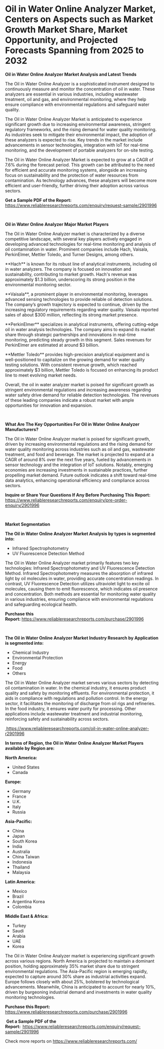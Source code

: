 <p><h1>Oil in Water Online Analyzer Market, Centers on Aspects such as Market Growth Market Share, Market Opportunity, and Projected Forecasts Spanning from 2025 to 2032</h1></p><p><strong>Oil in Water Online Analyzer Market Analysis and Latest Trends</strong></p>
<p><p>The Oil in Water Online Analyzer is a sophisticated instrument designed to continuously measure and monitor the concentration of oil in water. These analyzers are essential in various industries, including wastewater treatment, oil and gas, and environmental monitoring, where they help ensure compliance with environmental regulations and safeguard water quality.</p><p>The Oil in Water Online Analyzer Market is anticipated to experience significant growth due to increasing environmental awareness, stringent regulatory frameworks, and the rising demand for water quality monitoring. As industries seek to mitigate their environmental impact, the adoption of these analyzers is expected to rise. Key trends in the market include advancements in sensor technologies, integration with IoT for real-time monitoring, and the development of portable analyzers for on-site testing.</p><p>The Oil in Water Online Analyzer Market is expected to grow at a CAGR of 7.6% during the forecast period. This growth can be attributed to the need for efficient and accurate monitoring systems, alongside an increasing focus on sustainability and the protection of water resources from contamination. As technology advances, these analyzers will become more efficient and user-friendly, further driving their adoption across various sectors.</p></p>
<p><strong>Get a Sample PDF of the Report:&nbsp;</strong> <a href="https://www.reliableresearchreports.com/enquiry/request-sample/2901996?utm_campaign=3190&utm_medium=2&utm_source=Github&utm_content=ia&utm_term=11032025&utm_id=oil-in-water-online-analyzer">https://www.reliableresearchreports.com/enquiry/request-sample/2901996</a></p>
<p>&nbsp;</p>
<p><strong>Oil in Water Online Analyzer Major Market Players</strong></p>
<p><p>The Oil in Water Online Analyzer market is characterized by a diverse competitive landscape, with several key players actively engaged in developing advanced technologies for real-time monitoring and analysis of oil contamination in water. Prominent companies include Hach, Vaisala, PerkinElmer, Mettler Toledo, and Turner Designs, among others.</p><p>**Hach** is known for its robust line of analytical instruments, including oil in water analyzers. The company is focused on innovation and sustainability, contributing to market growth. Hach's revenue was approximately $1.3 billion, underscoring its strong position in the environmental monitoring sector.</p><p>**Vaisala**, a prominent player in environmental monitoring, leverages advanced sensing technologies to provide reliable oil detection solutions. The company’s growth trajectory is expected to continue, driven by the increasing regulatory requirements regarding water quality. Vaisala reported sales of about $300 million, reflecting its strong market presence.</p><p>**PerkinElmer** specializes in analytical instruments, offering cutting-edge oil in water analysis technologies. The company aims to expand its market share through strategic partnerships and innovations in real-time monitoring, predicting steady growth in this segment. Sales revenues for PerkinElmer are estimated at around $3 billion.</p><p>**Mettler Toledo** provides high-precision analytical equipment and is well-positioned to capitalize on the growing demand for water quality testing solutions. With consistent revenue growth, which reached approximately $3 billion, Mettler Toledo is focused on enhancing its product line to meet evolving market needs.</p><p>Overall, the oil in water analyzer market is poised for significant growth as stringent environmental regulations and increasing awareness regarding water safety drive demand for reliable detection technologies. The revenues of these leading companies indicate a robust market with ample opportunities for innovation and expansion.</p></p>
<p>&nbsp;</p>
<p><strong>What Are The Key Opportunities For Oil in Water Online Analyzer Manufacturers?</strong></p>
<p><p>The Oil in Water Online Analyzer market is poised for significant growth, driven by increasing environmental regulations and the rising demand for water quality monitoring across industries such as oil and gas, wastewater treatment, and food and beverage. The market is projected to expand at a CAGR of around 8% over the next five years, fueled by advancements in sensor technology and the integration of IoT solutions. Notably, emerging economies are increasing investments in sustainable practices, further propelling market demand. Future outlook indicates a shift toward real-time data analytics, enhancing operational efficiency and compliance across sectors.</p></p>
<p><strong>Inquire or Share Your Questions If Any Before Purchasing This Report:</strong> <a href="https://www.reliableresearchreports.com/enquiry/pre-order-enquiry/2901996?utm_campaign=3190&utm_medium=2&utm_source=Github&utm_content=ia&utm_term=11032025&utm_id=oil-in-water-online-analyzer">https://www.reliableresearchreports.com/enquiry/pre-order-enquiry/2901996</a></p>
<p>&nbsp;</p>
<p><strong>Market Segmentation</strong></p>
<p><strong>The Oil in Water Online Analyzer Market Analysis by types is segmented into:</strong></p>
<p><ul><li>Infrared Spectrophotometry</li><li>UV Fluorescence Detection Method</li></ul></p>
<p><p>The Oil in Water Online Analyzer market primarily features two key technologies: Infrared Spectrophotometry and UV Fluorescence Detection Method. Infrared Spectrophotometry measures the absorption of infrared light by oil molecules in water, providing accurate concentration readings. In contrast, UV Fluorescence Detection utilizes ultraviolet light to excite oil molecules, causing them to emit fluorescence, which indicates oil presence and concentration. Both methods are essential for monitoring water quality in various industries, ensuring compliance with environmental regulations and safeguarding ecological health.</p></p>
<p><strong>Purchase this Report:&nbsp;</strong><a href="https://www.reliableresearchreports.com/purchase/2901996?utm_campaign=3190&utm_medium=2&utm_source=Github&utm_content=ia&utm_term=11032025&utm_id=oil-in-water-online-analyzer">https://www.reliableresearchreports.com/purchase/2901996</a></p>
<p>&nbsp;</p>
<p><strong>The Oil in Water Online Analyzer Market Industry Research by Application is segmented into:</strong></p>
<p><ul><li>Chemical Industry</li><li>Environmental Protection</li><li>Energy</li><li>Food</li><li>Others</li></ul></p>
<p><p>The Oil in Water Online Analyzer market serves various sectors by detecting oil contamination in water. In the chemical industry, it ensures product quality and safety by monitoring effluents. For environmental protection, it aids in compliance with regulations and pollution control. In the energy sector, it facilitates the monitoring of discharge from oil rigs and refineries. In the food industry, it ensures water purity for processing. Other applications include wastewater treatment and industrial monitoring, reinforcing safety and sustainability across sectors.</p></p>
<p><a href="https://www.reliableresearchreports.com/oil-in-water-online-analyzer-r2901996?utm_campaign=3190&utm_medium=2&utm_source=Github&utm_content=ia&utm_term=11032025&utm_id=oil-in-water-online-analyzer">&nbsp;https://www.reliableresearchreports.com/oil-in-water-online-analyzer-r2901996</a></p>
<p><strong>In terms of Region, the Oil in Water Online Analyzer Market Players available by Region are:</strong></p>
<p>
    <p> <strong> North America: </strong>
        <ul>
            <li>United States</li>
            <li>Canada</li>
        </ul>
        </p> 
    <p> <strong> Europe: </strong>
        <ul>
            <li>Germany</li>
            <li>France</li>
            <li>U.K.</li>
            <li>Italy</li>
            <li>Russia</li>
        </ul>
        </p> 
    <p> <strong> Asia-Pacific: </strong>
        <ul>
            <li>China</li>
            <li>Japan</li>
            <li>South Korea</li>
            <li>India</li>
            <li>Australia</li>
            <li>China Taiwan</li>
            <li>Indonesia</li>
            <li>Thailand</li>
            <li>Malaysia</li>
        </ul>
        </p> 
    <p> <strong> Latin America: </strong>
        <ul>
            <li>Mexico</li>
            <li>Brazil</li>
            <li>Argentina Korea</li>
            <li>Colombia</li>
        </ul>
        </p> 
    <p> <strong> Middle East & Africa: </strong>
        <ul>
            <li>Turkey</li>
            <li>Saudi</li>
            <li>Arabia</li>
            <li>UAE</li>
            <li>Korea</li>
        </ul>
    </p>
    </p>
<p><p>The Oil in Water Online Analyzer market is experiencing significant growth across various regions. North America is projected to maintain a dominant position, holding approximately 35% market share due to stringent environmental regulations. The Asia-Pacific region is emerging rapidly, expected to capture around 30% share as industrial activities expand. Europe follows closely with about 25%, bolstered by technological advancements. Meanwhile, China is anticipated to account for nearly 10%, driven by burgeoning industrial demand and investments in water quality monitoring technologies.</p></p>
<p><strong>Purchase this Report: </strong><a href="https://www.reliableresearchreports.com/purchase/2901996?utm_campaign=3190&utm_medium=2&utm_source=Github&utm_content=ia&utm_term=11032025&utm_id=oil-in-water-online-analyzer">https://www.reliableresearchreports.com/purchase/2901996</a></p>
<p>&nbsp;<strong>Get a Sample PDF of the Report:&nbsp;&nbsp;</strong><a href="https://www.reliableresearchreports.com/enquiry/request-sample/2901996?utm_campaign=3190&utm_medium=2&utm_source=Github&utm_content=ia&utm_term=11032025&utm_id=oil-in-water-online-analyzer">https://www.reliableresearchreports.com/enquiry/request-sample/2901996</a></p>
<p><strong></strong></p>
<p>Check more reports on <a href="https://www.reliableresearchreports.com/?utm_campaign=3190&utm_medium=2&utm_source=Github&utm_content=ia&utm_term=11032025&utm_id=oil-in-water-online-analyzer">https://www.reliableresearchreports.com/</a></p>
